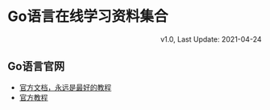 # Go语言在线学习资料集合

<link rel="stylesheet" href="https://yanwei.github.io/auto-number-title.css" />

<p align='right'>v1.0, Last Update: 2021-04-24</p>

## Go语言官网

* [官方文档，永远是最好的教程](https://golang.org/)
* [官方教程](https://tour.golang.org/welcome/1)
